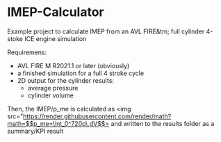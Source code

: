 # IMEP-Calculator
Example project to calculate IMEP from an AVL FIRE&amp;tm; full cylinder 4-stoke ICE engine simulation

Requiremens:
* AVL FIRE M R2021.1 or later (obviously)
* a finished simulation for a full 4 stroke cycle
* 2D output for the cylinder results:
  *  average pressure
  *  cylinder volume

Then, the IMEP/p_me  is calculated as  <img src="https://render.githubusercontent.com/render/math?math=$$p_me=\int_0^720p\,dV$$> and written to the results folder as a summary/KPI result
